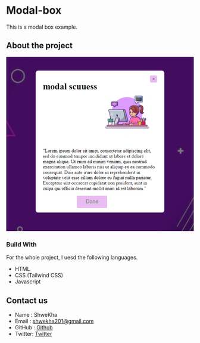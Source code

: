 # Modal-box
This is a modal box example.

## About the project

![image](https://github.com/shwekha/Modal-box/raw/master/images/Capture.PNG)

### Build With

For the whole project, I uesd the following languages.
 * HTML
 * CSS (Tailwind CSS)
 * Javascript

## Contact us

* Name : ShweKha
* Email : shwekha201@gmail.com
* GitHub : [Github](https://github.com/shwekha)
* Twitter: [Twitter](https://twitter.com/shwekha201)
